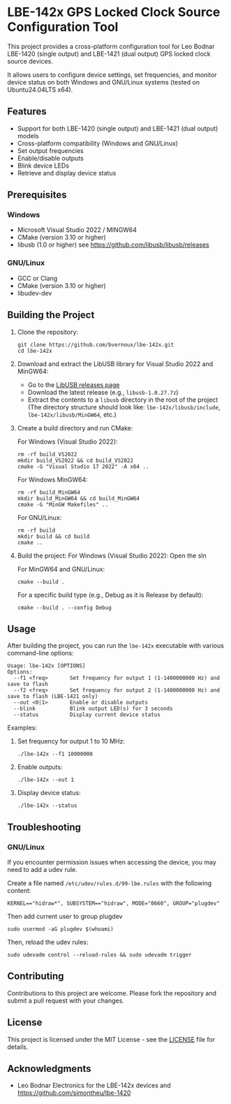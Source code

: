 # LBE-142x GPS Locked Clock Source Configuration Tool

This project provides a cross-platform configuration tool for Leo Bodnar LBE-1420 (single output) and LBE-1421 (dual output) GPS locked clock source devices.

It allows users to configure device settings, set frequencies, and monitor device status on both Windows and GNU/Linux systems (tested on Ubuntu24.04LTS x64).

## Features

- Support for both LBE-1420 (single output) and LBE-1421 (dual output) models
- Cross-platform compatibility (Windows and GNU/Linux)
- Set output frequencies
- Enable/disable outputs
- Blink device LEDs
- Retrieve and display device status

## Prerequisites

### Windows
- Microsoft Visual Studio 2022 / MINGW64
- CMake (version 3.10 or higher)
- libusb (1.0 or higher) see https://github.com/libusb/libusb/releases

### GNU/Linux
- GCC or Clang
- CMake (version 3.10 or higher)
- libudev-dev

## Building the Project

1. Clone the repository:
   ```
   git clone https://github.com/bvernoux/lbe-142x.git
   cd lbe-142x
   ```

2. Download and extract the LibUSB library for Visual Studio 2022 and MinGW64:
   - Go to the [LibUSB releases page](https://github.com/libusb/libusb/releases)
   - Download the latest release (e.g., `libusb-1.0.27.7z`)
   - Extract the contents to a `libusb` directory in the root of the project
     (The directory structure should look like: `lbe-142x/libusb/include`, `lbe-142x/libusb/MinGW64`, etc.)

3. Create a build directory and run CMake:

   For Windows (Visual Studio 2022):
      ```
      rm -rf build_VS2022
      mkdir build_VS2022 && cd build_VS2022
      cmake -G "Visual Studio 17 2022" -A x64 ..
      ```
   For Windows MinGW64:
      ```
      rm -rf build_MinGW64
      mkdir build_MinGW64 && cd build_MinGW64
      cmake -G "MinGW Makefiles" ..
      ```
   For GNU/Linux:
      ```
      rm -rf build
      mkdir build && cd build
      cmake ..
   ```

4. Build the project:
   For Windows (Visual Studio 2022):
   Open the sln
   
   For MinGW64 and GNU/Linux:
      ```
      cmake --build .
      ```
   
      For a specific build type (e.g., Debug as it is Release by default):
      ```
      cmake --build . --config Debug
      ```

## Usage

After building the project, you can run the `lbe-142x` executable with various command-line options:

```
Usage: lbe-142x [OPTIONS]
Options:
  --f1 <freq>       Set frequency for output 1 (1-1400000000 Hz) and save to flash
  --f2 <freq>       Set frequency for output 2 (1-1400000000 Hz) and save to flash (LBE-1421 only)
  --out <0|1>       Enable or disable outputs
  --blink           Blink output LED(s) for 3 seconds
  --status          Display current device status
```

Examples:

1. Set frequency for output 1 to 10 MHz:
   ```
   ./lbe-142x --f1 10000000
   ```

2. Enable outputs:
   ```
   ./lbe-142x --out 1
   ```

3. Display device status:
   ```
   ./lbe-142x --status
   ```

## Troubleshooting

### GNU/Linux
If you encounter permission issues when accessing the device, you may need to add a udev rule.

Create a file named `/etc/udev/rules.d/99-lbe.rules` with the following content:

```
KERNEL=="hidraw*", SUBSYSTEM=="hidraw", MODE="0660", GROUP="plugdev"
```
Then add current user to group plugdev
```
sudo usermod -aG plugdev $(whoami)
```

Then, reload the udev rules:

```
sudo udevadm control --reload-rules && sudo udevadm trigger
```

## Contributing

Contributions to this project are welcome. Please fork the repository and submit a pull request with your changes.

## License

This project is licensed under the MIT License - see the [LICENSE](LICENSE) file for details.

## Acknowledgments

- Leo Bodnar Electronics for the LBE-142x devices and https://github.com/simontheu/lbe-1420
